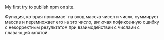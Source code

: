 My first try to publish npm on site.

Функция, которая принимает на вход массив чисел и число, суммирует массив и перемножает его на это число, включая пофиксенную ошибку с некорректным результатом при взаимодействии с числами с плавающей запятой.
